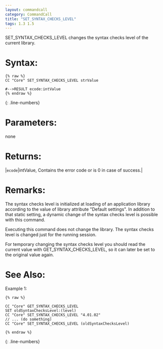 ```yaml
---
layout: commandcall
category: CommandCall
title: "SET_SYNTAX_CHECKS_LEVEL"
tags: 1.3 1.5
---
```


SET_SYNTAX_CHECKS_LEVEL changes the syntax checks level of the current library.

# Syntax:  

```adoscript
{% raw %}
CC "Core" SET_SYNTAX_CHECKS_LEVEL strValue

#-->RESULT ecode:intValue
{% endraw %}
```
{: .line-numbers}

# Parameters:  

none

# Returns:  

|`ecode`|intValue, Contains the error code or is 0 in case of success.|

# Remarks:

The syntax checks level is initialized at loading of an application library according to the value of library attribute "Default settings". In addition to that static setting, a dynamic change of the syntax checks level is possible with this command.

Executing this command does not change the library. The syntax checks level is changed just for the running session.

For temporary changing the syntax checks level you should read the current value with GET_SYNTAX_CHECKS_LEVEL, so it can later be set to the original value again.

# See Also:  



Example 1:

```adoscript
{% raw %}

CC "Core" GET_SYNTAX_CHECKS_LEVEL
SET oldSyntaxChecksLevel:(level)
CC "Core" SET_SYNTAX_CHECKS_LEVEL "4.01.02"
// ... (do something)
CC "Core" SET_SYNTAX_CHECKS_LEVEL (oldSyntaxChecksLevel)

{% endraw %}
```
{: .line-numbers}


